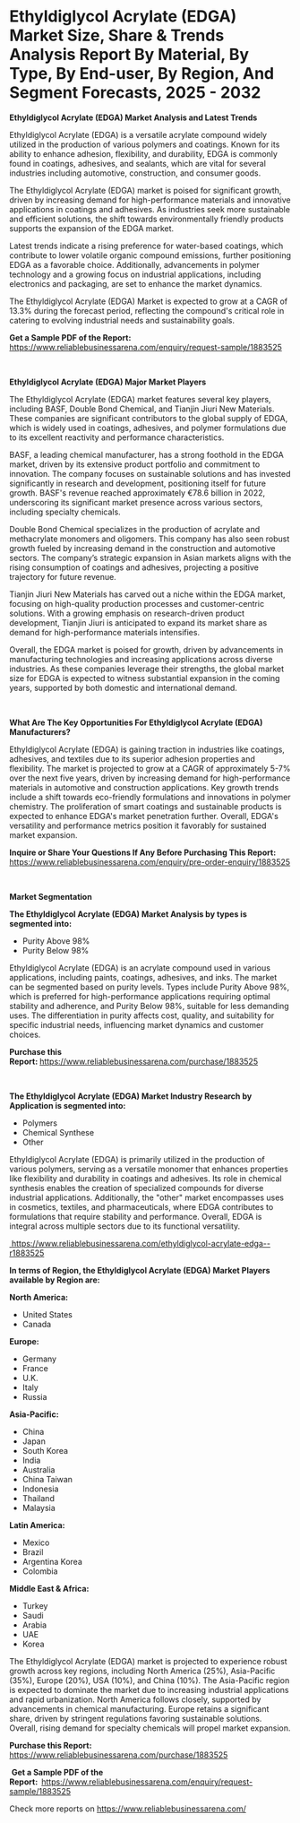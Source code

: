 <p><h1>Ethyldiglycol Acrylate (EDGA) Market Size, Share & Trends Analysis Report By Material, By Type, By End-user, By Region, And Segment Forecasts, 2025 - 2032</h1></p><p><strong>Ethyldiglycol Acrylate (EDGA) Market Analysis and Latest Trends</strong></p>
<p><p>Ethyldiglycol Acrylate (EDGA) is a versatile acrylate compound widely utilized in the production of various polymers and coatings. Known for its ability to enhance adhesion, flexibility, and durability, EDGA is commonly found in coatings, adhesives, and sealants, which are vital for several industries including automotive, construction, and consumer goods. </p><p>The Ethyldiglycol Acrylate (EDGA) market is poised for significant growth, driven by increasing demand for high-performance materials and innovative applications in coatings and adhesives. As industries seek more sustainable and efficient solutions, the shift towards environmentally friendly products supports the expansion of the EDGA market. </p><p>Latest trends indicate a rising preference for water-based coatings, which contribute to lower volatile organic compound emissions, further positioning EDGA as a favorable choice. Additionally, advancements in polymer technology and a growing focus on industrial applications, including electronics and packaging, are set to enhance the market dynamics. </p><p>The Ethyldiglycol Acrylate (EDGA) Market is expected to grow at a CAGR of 13.3% during the forecast period, reflecting the compound's critical role in catering to evolving industrial needs and sustainability goals.</p></p>
<p><strong>Get a Sample PDF of the Report:&nbsp;</strong> <a href="https://www.reliablebusinessarena.com/enquiry/request-sample/1883525?utm_campaign=2200&utm_medium=2&utm_source=Github&utm_content=ia&utm_term=03042025&utm_id=ethyldiglycol-acrylate-edga">https://www.reliablebusinessarena.com/enquiry/request-sample/1883525</a></p>
<p>&nbsp;</p>
<p><strong>Ethyldiglycol Acrylate (EDGA) Major Market Players</strong></p>
<p><p>The Ethyldiglycol Acrylate (EDGA) market features several key players, including BASF, Double Bond Chemical, and Tianjin Jiuri New Materials. These companies are significant contributors to the global supply of EDGA, which is widely used in coatings, adhesives, and polymer formulations due to its excellent reactivity and performance characteristics.</p><p>BASF, a leading chemical manufacturer, has a strong foothold in the EDGA market, driven by its extensive product portfolio and commitment to innovation. The company focuses on sustainable solutions and has invested significantly in research and development, positioning itself for future growth. BASF's revenue reached approximately €78.6 billion in 2022, underscoring its significant market presence across various sectors, including specialty chemicals.</p><p>Double Bond Chemical specializes in the production of acrylate and methacrylate monomers and oligomers. This company has also seen robust growth fueled by increasing demand in the construction and automotive sectors. The company’s strategic expansion in Asian markets aligns with the rising consumption of coatings and adhesives, projecting a positive trajectory for future revenue.</p><p>Tianjin Jiuri New Materials has carved out a niche within the EDGA market, focusing on high-quality production processes and customer-centric solutions. With a growing emphasis on research-driven product development, Tianjin Jiuri is anticipated to expand its market share as demand for high-performance materials intensifies.</p><p>Overall, the EDGA market is poised for growth, driven by advancements in manufacturing technologies and increasing applications across diverse industries. As these companies leverage their strengths, the global market size for EDGA is expected to witness substantial expansion in the coming years, supported by both domestic and international demand.</p></p>
<p>&nbsp;</p>
<p><strong>What Are The Key Opportunities For Ethyldiglycol Acrylate (EDGA) Manufacturers?</strong></p>
<p><p>Ethyldiglycol Acrylate (EDGA) is gaining traction in industries like coatings, adhesives, and textiles due to its superior adhesion properties and flexibility. The market is projected to grow at a CAGR of approximately 5-7% over the next five years, driven by increasing demand for high-performance materials in automotive and construction applications. Key growth trends include a shift towards eco-friendly formulations and innovations in polymer chemistry. The proliferation of smart coatings and sustainable products is expected to enhance EDGA's market penetration further. Overall, EDGA's versatility and performance metrics position it favorably for sustained market expansion.</p></p>
<p><strong>Inquire or Share Your Questions If Any Before Purchasing This Report:</strong> <a href="https://www.reliablebusinessarena.com/enquiry/pre-order-enquiry/1883525?utm_campaign=2200&utm_medium=2&utm_source=Github&utm_content=ia&utm_term=03042025&utm_id=ethyldiglycol-acrylate-edga">https://www.reliablebusinessarena.com/enquiry/pre-order-enquiry/1883525</a></p>
<p>&nbsp;</p>
<p><strong>Market Segmentation</strong></p>
<p><strong>The Ethyldiglycol Acrylate (EDGA) Market Analysis by types is segmented into:</strong></p>
<p><ul><li>Purity Above 98%</li><li>Purity Below 98%</li></ul></p>
<p><p>Ethyldiglycol Acrylate (EDGA) is an acrylate compound used in various applications, including paints, coatings, adhesives, and inks. The market can be segmented based on purity levels. Types include Purity Above 98%, which is preferred for high-performance applications requiring optimal stability and adherence, and Purity Below 98%, suitable for less demanding uses. The differentiation in purity affects cost, quality, and suitability for specific industrial needs, influencing market dynamics and customer choices.</p></p>
<p><strong>Purchase this Report:&nbsp;</strong><a href="https://www.reliablebusinessarena.com/purchase/1883525?utm_campaign=2200&utm_medium=2&utm_source=Github&utm_content=ia&utm_term=03042025&utm_id=ethyldiglycol-acrylate-edga">https://www.reliablebusinessarena.com/purchase/1883525</a></p>
<p>&nbsp;</p>
<p><strong>The Ethyldiglycol Acrylate (EDGA) Market Industry Research by Application is segmented into:</strong></p>
<p><ul><li>Polymers</li><li>Chemical Synthese</li><li>Other</li></ul></p>
<p><p>Ethyldiglycol Acrylate (EDGA) is primarily utilized in the production of various polymers, serving as a versatile monomer that enhances properties like flexibility and durability in coatings and adhesives. Its role in chemical synthesis enables the creation of specialized compounds for diverse industrial applications. Additionally, the "other" market encompasses uses in cosmetics, textiles, and pharmaceuticals, where EDGA contributes to formulations that require stability and performance. Overall, EDGA is integral across multiple sectors due to its functional versatility.</p></p>
<p><a href="https://www.reliablebusinessarena.com/ethyldiglycol-acrylate-edga--r1883525?utm_campaign=2200&utm_medium=2&utm_source=Github&utm_content=ia&utm_term=03042025&utm_id=ethyldiglycol-acrylate-edga">&nbsp;https://www.reliablebusinessarena.com/ethyldiglycol-acrylate-edga--r1883525</a></p>
<p><strong>In terms of Region, the Ethyldiglycol Acrylate (EDGA) Market Players available by Region are:</strong></p>
<p>
    <p> <strong> North America: </strong>
        <ul>
            <li>United States</li>
            <li>Canada</li>
        </ul>
        </p> 
    <p> <strong> Europe: </strong>
        <ul>
            <li>Germany</li>
            <li>France</li>
            <li>U.K.</li>
            <li>Italy</li>
            <li>Russia</li>
        </ul>
        </p> 
    <p> <strong> Asia-Pacific: </strong>
        <ul>
            <li>China</li>
            <li>Japan</li>
            <li>South Korea</li>
            <li>India</li>
            <li>Australia</li>
            <li>China Taiwan</li>
            <li>Indonesia</li>
            <li>Thailand</li>
            <li>Malaysia</li>
        </ul>
        </p> 
    <p> <strong> Latin America: </strong>
        <ul>
            <li>Mexico</li>
            <li>Brazil</li>
            <li>Argentina Korea</li>
            <li>Colombia</li>
        </ul>
        </p> 
    <p> <strong> Middle East & Africa: </strong>
        <ul>
            <li>Turkey</li>
            <li>Saudi</li>
            <li>Arabia</li>
            <li>UAE</li>
            <li>Korea</li>
        </ul>
    </p>
    </p>
<p><p>The Ethyldiglycol Acrylate (EDGA) market is projected to experience robust growth across key regions, including North America (25%), Asia-Pacific (35%), Europe (20%), USA (10%), and China (10%). The Asia-Pacific region is expected to dominate the market due to increasing industrial applications and rapid urbanization. North America follows closely, supported by advancements in chemical manufacturing. Europe retains a significant share, driven by stringent regulations favoring sustainable solutions. Overall, rising demand for specialty chemicals will propel market expansion.</p></p>
<p><strong>Purchase this Report: </strong><a href="https://www.reliablebusinessarena.com/purchase/1883525?utm_campaign=2200&utm_medium=2&utm_source=Github&utm_content=ia&utm_term=03042025&utm_id=ethyldiglycol-acrylate-edga">https://www.reliablebusinessarena.com/purchase/1883525</a></p>
<p>&nbsp;<strong>Get a Sample PDF of the Report:&nbsp;&nbsp;</strong><a href="https://www.reliablebusinessarena.com/enquiry/request-sample/1883525?utm_campaign=2200&utm_medium=2&utm_source=Github&utm_content=ia&utm_term=03042025&utm_id=ethyldiglycol-acrylate-edga">https://www.reliablebusinessarena.com/enquiry/request-sample/1883525</a></p>
<p><strong></strong></p>
<p>Check more reports on <a href="https://www.reliablebusinessarena.com/?utm_campaign=2200&utm_medium=2&utm_source=Github&utm_content=ia&utm_term=03042025&utm_id=ethyldiglycol-acrylate-edga">https://www.reliablebusinessarena.com/</a></p>